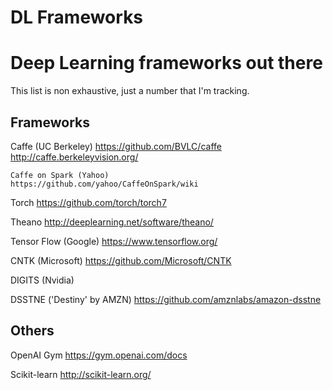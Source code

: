 # DL Frameworks
#  Deep Learning frameworks out there

This list is non exhaustive, just a number that I'm tracking.

Frameworks
----------

Caffe (UC Berkeley)
https://github.com/BVLC/caffe
http://caffe.berkeleyvision.org/

	Caffe on Spark (Yahoo)
	https://github.com/yahoo/CaffeOnSpark/wiki

Torch
https://github.com/torch/torch7

Theano
http://deeplearning.net/software/theano/

Tensor Flow (Google)
https://www.tensorflow.org/

CNTK (Microsoft)
https://github.com/Microsoft/CNTK

DIGITS (Nvidia)


DSSTNE ('Destiny' by AMZN)
https://github.com/amznlabs/amazon-dsstne


Others
------

OpenAI Gym
https://gym.openai.com/docs

Scikit-learn
http://scikit-learn.org/

